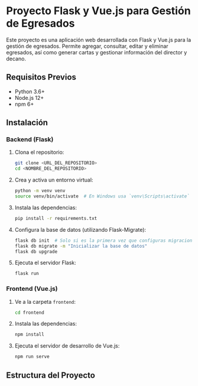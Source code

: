 # Proyecto Flask y Vue.js para Gestión de Egresados

Este proyecto es una aplicación web desarrollada con Flask y Vue.js para la gestión de egresados. Permite agregar, consultar, editar y eliminar egresados, así como generar cartas y gestionar información del director y decano.

## Requisitos Previos

- Python 3.6+
- Node.js 12+
- npm 6+

## Instalación

### Backend (Flask)

1. Clona el repositorio:
    ```sh
    git clone <URL_DEL_REPOSITORIO>
    cd <NOMBRE_DEL_REPOSITORIO>
    ```

2. Crea y activa un entorno virtual:
    ```sh
    python -m venv venv
    source venv/bin/activate  # En Windows usa `venv\Scripts\activate`
    ```

3. Instala las dependencias:
    ```sh
    pip install -r requirements.txt
    ```

4. Configura la base de datos (utilizando Flask-Migrate):
    ```sh
    flask db init  # Solo si es la primera vez que configuras migraciones
    flask db migrate -m "Inicializar la base de datos"
    flask db upgrade
    ```

5. Ejecuta el servidor Flask:
    ```sh
    flask run
    ```

### Frontend (Vue.js)

1. Ve a la carpeta `frontend`:
    ```sh
    cd frontend
    ```

2. Instala las dependencias:
    ```sh
    npm install
    ```

3. Ejecuta el servidor de desarrollo de Vue.js:
    ```sh
    npm run serve
    ```

## Estructura del Proyecto

